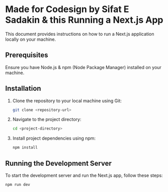# Made for Codesign by Sifat E Sadakin & this Running a Next.js App

This document provides instructions on how to run a Next.js application locally on your machine.

## Prerequisites

Ensure you have Node.js & npm (Node Package Manager) installed on your machine.

## Installation

1. Clone the repository to your local machine using Git:

   ```bash
   git clone <repository-url>
   ```

2. Navigate to the project directory:

   ```bash
   cd <project-directory>
   ```

3. Install project dependencies using npm:

   ```bash
   npm install
   ```

## Running the Development Server

To start the development server and run the Next.js app, follow these steps:

```bash
npm run dev
```
